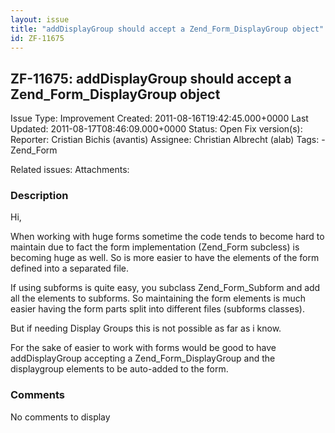 ```yaml
---
layout: issue
title: "addDisplayGroup should accept a Zend_Form_DisplayGroup object"
id: ZF-11675
---
```


ZF-11675: addDisplayGroup should accept a Zend\_Form\_DisplayGroup object
-------------------------------------------------------------------------

 Issue Type: Improvement Created: 2011-08-16T19:42:45.000+0000 Last Updated: 2011-08-17T08:46:09.000+0000 Status: Open Fix version(s): 
 Reporter:  Cristian Bichis (avantis)  Assignee:  Christian Albrecht (alab)  Tags: - Zend\_Form
 
 Related issues: 
 Attachments: 
### Description

Hi,

When working with huge forms sometime the code tends to become hard to maintain due to fact the form implementation (Zend\_Form subcless) is becoming huge as well. So is more easier to have the elements of the form defined into a separated file.

If using subforms is quite easy, you subclass Zend\_Form\_Subform and add all the elements to subforms. So maintaining the form elements is much easier having the form parts split into different files (subforms classes).

But if needing Display Groups this is not possible as far as i know.

For the sake of easier to work with forms would be good to have addDisplayGroup accepting a Zend\_Form\_DisplayGroup and the displaygroup elements to be auto-added to the form.

 

 

### Comments

No comments to display